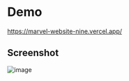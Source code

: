 # Demo

https://marvel-website-nine.vercel.app/

## Screenshot
![image](https://github.com/jabaaq/Marvel-Website/assets/113661042/f48e3e58-a678-4093-b806-2f8c2e34b420)



